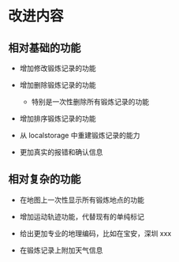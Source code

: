 # 改进内容

## 相对基础的功能

- 增加修改锻炼记录的功能

- 增加删除锻炼记录的功能

  - 特别是一次性删除所有锻炼记录的功能

- 增加排序锻炼记录的功能

- 从 localstorage 中重建锻炼记录的能力

- 更加真实的报错和确认信息

## 相对复杂的功能

- 在地图上一次性显示所有锻炼地点的功能

- 增加运动轨迹功能，代替现有的单纯标记

- 给出更加专业的地理编码，比如在宝安，深圳 xxx

- 在锻炼记录上附加天气信息

